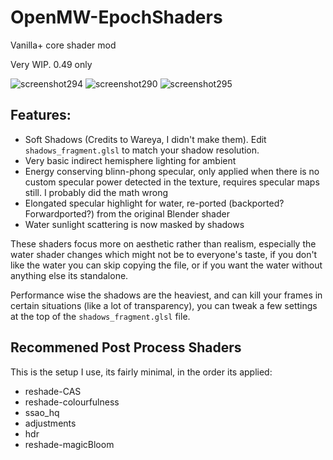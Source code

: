 # OpenMW-EpochShaders
Vanilla+ core shader mod

Very WIP. 0.49 only

![screenshot294](https://github.com/user-attachments/assets/0ae97918-4777-4c87-835d-3d7b07ce05ca)
![screenshot290](https://github.com/user-attachments/assets/8002321a-25e2-4cc6-9a7d-e8932105c5fa)
![screenshot295](https://github.com/user-attachments/assets/5b347f1f-caf9-478d-9de1-81161e59cc68)


<h2>Features:</h2>

- Soft Shadows (Credits to Wareya, I didn't make them). Edit ``shadows_fragment.glsl`` to match your shadow resolution.
- Very basic indirect hemisphere lighting for ambient
- Energy conserving blinn-phong specular, only applied when there is no custom specular power detected in the texture, requires specular maps still. I probably did the math wrong
- Elongated specular highlight for water, re-ported (backported? Forwardported?) from the original Blender shader
- Water sunlight scattering is now masked by shadows

These shaders focus more on aesthetic rather than realism, especially the water shader changes which might not be to everyone's taste, if you don't like the water you can skip copying the file, or if you want the water without anything else its standalone.

Performance wise the shadows are the heaviest, and can kill your frames in certain situations (like a lot of transparency), you can tweak a few settings at the top of the ``shadows_fragment.glsl`` file.

<h2>Recommened Post Process Shaders</h2>
This is the setup I use, its fairly minimal, in the order its applied: 

- reshade-CAS
- reshade-colourfulness
- ssao_hq
- adjustments
- hdr
- reshade-magicBloom
